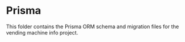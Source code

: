 # Prisma

This folder contains the Prisma ORM schema and migration files for the vending machine info project. 